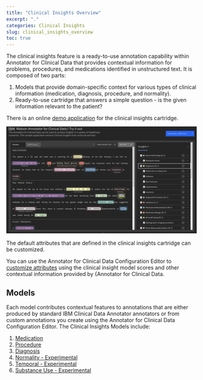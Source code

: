```yaml
---
title: "Clinical Insights Overview"
excerpt: "."
categories: Clinical Insights
slug: clinical_insights_overview
toc: true
---
```

<!-- ---

copyright:
  years: 2020
lastupdated: "2020-02-11"

keywords: annotator clinical data, clinical data, annotation

subcollection: wh-acd

---

# Clinical Insights Overview -->

The clinical insights feature is a ready-to-use annotation capability within Annotator for Clinical Data that provides contextual information for problems, procedures, and medications identified in unstructured text.  It is composed of two parts:

1. Models that provide domain-specific context for various types of clinical information (medication, diagnosis, procedure, and normality).
2. Ready-to-use cartridge that answers a simple question - is the given information relevant to the patient?

There is an online [demo application](https://acd-try-it-out.mybluemix.net/preview) for the clinical insights cartridge.

![demo app](../../images/demoApp.png)

The default attributes that are defined in the clinical insights cartridge can be customized.

You can use the Annotator for Clinical Data Configuration Editor to [customize attributes](/docs/wh-acd?topic=wh-acd-customizing#customizing) using the clinical insight model scores and other contextual information provided by {Annotator for Clinical Data.

## Models

Each model contributes contextual features to annotations that are either produced by standard IBM Clinical Data Annotator annotators or from custom annotations you create using the Annotator for Clinical Data Configuration Editor.  The Clinical Insights Models include:

1. [Medication](/clouddocs/clinical_insights_medication/)
2. [Procedure](/docs/wh-acd?topic=wh-acd-clinical_insights_procedure#clinical_insights_procedure)
3. [Diagnosis](/docs/wh-acd?topic=wh-acd-clinical_insights_diagnosis#clinical_insights_diagnosis)
4. [Normality - Experimental](/docs/wh-acd?topic=wh-acd-clinical_insights_normality#clinical_insights_normality)
5. [Temporal - Experimental](/docs/wh-acd?topic=wh-acd-temporal_overview#temporal_overview)
6. [Substance Use - Experimental](/docs/wh-acd?topic=wh-acd-substance_use_overview#substance_use_overview)
